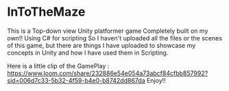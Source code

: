# InToTheMaze
This is a Top-down view Unity platformer game Completely built on my own!! Using C# for scripting
So I haven't uploaded all the files or the scenes of this game, but there are things I have uploaded to showcase my concepts in Unity and how I have used them in Scripting. 

Here is a little clip of the GamePlay : https://www.loom.com/share/232886e54e054a73abcf84cfbb857992?sid=006d7c33-5b32-4f59-b4e0-b8742dd867da
Enjoy!!
